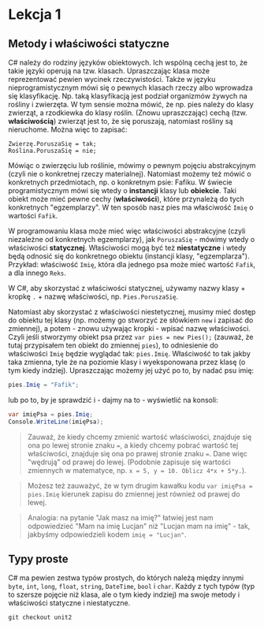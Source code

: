 # Lekcja 1

## Metody i właściwości statyczne

C# należy do rodziny języków obiektowych. Ich wspólną cechą jest to, że takie języki operują na tzw. klasach. Upraszczając klasa może reprezentować pewien wycinek rzeczywistości. Także w języku nieprogramistycznym mówi się o pewnych klasach rzeczy albo wprowadza się klasyfikację. Np. taką klasyfikacją jest podział organizmów żywych na rośliny i zwierzęta. W tym sensie można mówić, że np. pies należy do klasy zwierząt, a rzodkiewka do klasy roślin. (Znowu upraszczając) cechą (tzw. **właściwością**) zwierząt jest to, że się poruszają, natomiast rośliny są nieruchome. Można więc to zapisać:

```
Zwierzę.PoruszaSię = tak;
Roślina.PoruszaSię = nie;
```

Mówiąc o zwierzęciu lub roślinie, mówimy o pewnym pojęciu abstrakcyjnym (czyli nie o konkretnej rzeczy materialnej). Natomiast możemy też mówić o konkretnych przedmiotach, np. o konkretnym psie: Fafiku. W świecie programistycznym mówi się wtedy o **instancji** klasy lub **obiekcie**. Taki obiekt może mieć pewne cechy (**właściwości**), które przynależą do tych konkretnych "egzemplarzy". W ten sposób nasz pies ma właściwość `Imię` o wartości `Fafik`.

W programowaniu klasa może mieć więc właściwości abstrakcyjne (czyli niezależne od konkretnych egzemplarzy), jak `PoruszaSię` - mówimy wtedy o właściwości **statycznej**. Właściwości mogą być też **niestatyczne** i wtedy będą odnosić się do konkretnego obiektu (instancji klasy, "egzemplarza"). Przykład: właściwość `Imię`, która dla jednego psa może mieć wartość `Fafik`, a dla innego `Reks`.

W C#, aby skorzystać z właściwości statycznej, używamy nazwy klasy + kropkę `.` + nazwę właściwości, np. `Pies.PoruszaSię`.

Natomiast aby skorzystać z właściwości niestetycznej, musimy mieć dostęp do obiektu tej klasy (np. możemy go stworzyć ze słówkiem `new` i zapisać do zmiennej), a potem - znowu używając kropki - wpisać nazwę właściwości. Czyli jeśli stworzymy obiekt psa przez `var pies = new Pies();` (zauważ, że tutaj przypisałem ten obiekt do zmiennej `pies`), to odniesienie do właściwości `Imię` będzie wyglądać tak: `pies.Imię`. Właściwość to tak jakby taka zmienna, tyle że na poziomie klasy i wyeksponowana przez klasę (o tym kiedy indziej). Upraszczając możemy jej użyć po to, by nadać psu imię:

```cs
pies.Imię = "Fafik";
```

lub po to, by je sprawdzić i - dajmy na to - wyświetlić na konsoli:

```cs
var imięPsa = pies.Imię;
Console.WriteLine(imięPsa);
```

> Zauważ, że kiedy chcemy zmienić wartość właściwości, znajduje się ona po lewej stronie znaku `=`, a kiedy chcemy pobrać wartość tej właściwości, znajduje się ona po prawej stronie znaku `=`. Dane więc "wędrują" od prawej do lewej. (Podobnie zapisuje się wartości zmiennych w matematyce, np. `x = 5, y = 10. Oblicz 4*x + 5*y.`).

> Możesz też zauważyć, że w tym drugim kawałku kodu `var imięPsa = pies.Imię` kierunek zapisu do zmiennej jest również od prawej do lewej.

> Analogia: na pytanie "Jak masz na imię?" łatwiej jest nam odpowiedzieć "Mam na imię Lucjan" niż "Lucjan mam na imię" - tak, jakbyśmy odpowiedzieli kodem `imię = "Lucjan"`.


## Typy proste

C# ma pewien zestwa typów prostych, do których należą między innymi `byte`, `int`, `long`, `float`, `string`, `DateTime`, `bool` i `char`. Każdy z tych typów (typ to szersze pojęcie niż klasa, ale o tym kiedy indziej) ma swoje metody i właściwości statyczne i niestatyczne.


```
git checkout unit2
```